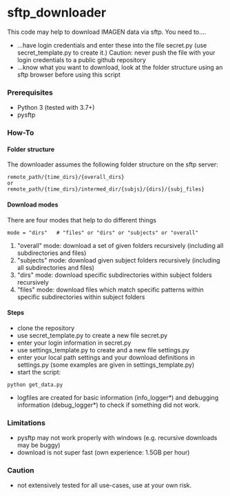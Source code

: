 # sftp_downloader

This code may help to download IMAGEN data via sftp.
You need to....
* ...have login credentials and enter these into the file secret.py (use secret_template.py to create it.) Caution: never push the file with your login credentials to a public github repository
* ...know what you want to download, look at the folder structure using an sftp browser before using this script

### Prerequisites
* Python 3 (tested with 3.7+)
* pysftp

### How-To

#### Folder structure
The downloader assumes the following folder structure on the sftp server:

```
remote_path/{time_dirs}/{overall_dirs}
or
remote_path/{time_dirs}/intermed_dir/{subjs}/{dirs}/{subj_files}
```
#### Download modes
There are four modes that help to do different things
```
mode = "dirs"   # "files" or "dirs" or "subjects" or "overall"
```
1. "overall" mode: download a set of given folders recursively (including all subdirectories and files)
2. "subjects" mode: download given subject folders recursively (including all subdirectories and files)
3. "dirs" mode: download specific subdirectories within subject folders recursively
4. "files" mode: download files which match specific patterns within specific subdirectories within subject folders

#### Steps
 * clone the repository
 * use secret_template.py to create a new file secret.py
 * enter your login information in secret.py
 * use settings_template.py to create and a new file settings.py
 * enter your local path settings and your download definitions in settings.py 
 (some examples are given in settings_template.py)
 * start the script:
 ```
 python get_data.py
 ```
 * logfiles are created for basic information (info_logger*) and debugging information (debug_logger*) to check if something did not work.
 

### Limitations
* pysftp may not work properly with windows (e.g. recursive downloads may be buggy)
* download is not super fast (own experience:  1.5GB per hour)

### Caution
* not extensively tested for all use-cases, use at your own risk.
